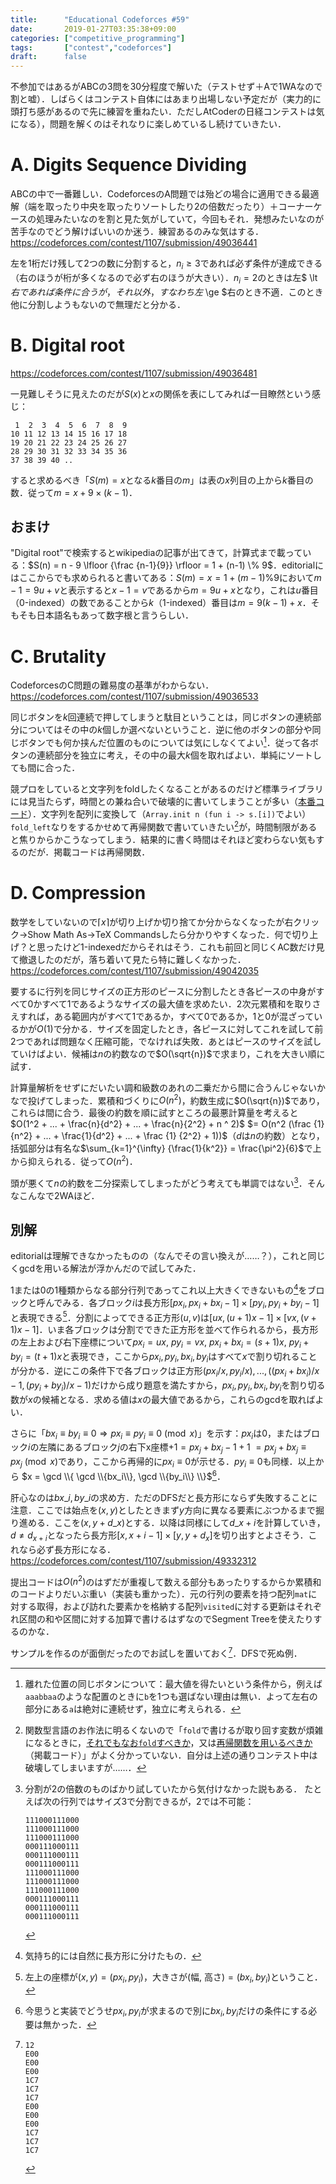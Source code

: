 ```yaml
---
title:      "Educational Codeforces #59"
date:       2019-01-27T03:35:38+09:00
categories: ["competitive_programming"]
tags:       ["contest","codeforces"]
draft:      false
---
```


不参加ではあるがABCの3問を30分程度で解いた（テストせず＋Aで1WAなので割と嘘）．しばらくはコンテスト自体にはあまり出場しない予定だが（実力的に頭打ち感があるので先に練習を重ねたい．ただしAtCoderの日経コンテストは気になる），問題を解くのはそれなりに楽しめているし続けていきたい．

# A. Digits Sequence Dividing

ABCの中で一番難しい．CodeforcesのA問題では殆どの場合に適用できる最適解（端を取ったり中央を取ったりソートしたり2の倍数だったり）＋コーナーケースの処理みたいなのを割と見た気がしていて，今回もそれ．発想みたいなのが苦手なのでどう解けばいいのか迷う．練習あるのみな気はする．https://codeforces.com/contest/1107/submission/49036441

左を1桁だけ残して2つの数に分割すると，$n_i \ge 3$であれば必ず条件が達成できる（右のほうが桁が多くなるので必ず右のほうが大きい）．$n_i = 2$のときは左$ \lt $右であれば条件に合うが，それ以外，すなわち左$ \ge $右のとき不適．このとき他に分割しようもないので無理だと分かる．

# B. Digital root

https://codeforces.com/contest/1107/submission/49036481

一見難しそうに見えたのだが$S(x)$と$x$の関係を表にしてみれば一目瞭然という感じ：

	 1  2  3  4  5  6  7  8  9
	10 11 12 13 14 15 16 17 18
	19 20 21 22 23 24 25 26 27
	28 29 30 31 32 33 34 35 36
	37 38 39 40 ..

すると求めるべき「$S(m)=x$となる$k$番目の$m$」は表の$x$列目の上から$k$番目の数．従って$m = x + 9 \times (k-1)$．

## おまけ

"Digital root"で検索するとwikipediaの記事が出てきて，計算式まで載っている：$S(n) = n - 9 \lfloor {\frac {n-1}{9}} \rfloor = 1 + (n-1) \% 9$．editorialにはここからでも求められると書いてある：$S(m) = x = 1 + (m-1)\%9$において$m-1=9u+v$と表示すると$x-1 = v$であるから$m = 9u + x$となり，これは$u$番目（0-indexed）の数であることから$k$（1-indexed）番目は$m=9(k-1)+x$．そもそも日本語名もあって数字根と言うらしい．

# C. Brutality

CodeforcesのC問題の難易度の基準がわからない．https://codeforces.com/contest/1107/submission/49036533

同じボタンを$k$回連続で押してしまうと駄目ということは，同じボタンの連続部分についてはその中の$k$個しか選べないということ．逆に他のボタンの部分や同じボタンでも何か挟んだ位置のものについては気にしなくてよい[^c1]．従って各ボタンの連続部分を独立に考え，その中の最大$k$個を取ればよい．単純にソートしても間に合った．

[^c1]: 離れた位置の同じボタンについて：最大値を得たいという条件から，例えば`aaabbaa`のような配置のときに`b`を1つも選ばない理由は無い．よって左右の部分にある`a`は絶対に連続せず，独立に考えられる．

競プロをしていると文字列をfoldしたくなることがあるのだけど標準ライブラリには見当たらず，時間との兼ね合いで破壊的に書いてしまうことが多い（[本番コード](https://codeforces.com/contest/1107/submission/49024700)）．文字列を配列に変換して（`Array.init n (fun i -> s.[i])`でよい）`fold_left`なりをするかせめて再帰関数で書いていきたい[^c2]が，時間制限があると焦りからかこうなってしまう．結果的に書く時間はそれほど変わらない気もするのだが．掲載コードは再帰関数．

[^c2]: 関数型言語のお作法に明るくないので「`fold`で書けるが取り回す変数が煩雑になるときに，[それでもなお`fold`すべきか](https://codeforces.com/contest/1107/submission/49036739)，又は[再帰関数を用いるべきか](https://codeforces.com/contest/1107/submission/49036533)（掲載コード）」がよく分かっていない．自分は上述の通りコンテスト中は破壊してしまいますが……．

# D. Compression

数学をしていないので$\lceil x \rceil$が切り上げか切り捨てか分からなくなったが右クリック→Show Math As→TeX Commandsしたら分かりやすくなった．何で切り上げ？と思ったけど1-indexedだからそれはそう．これも前回と同じくAC数だけ見て撤退したのだが，落ち着いて見たら特に難しくなかった．https://codeforces.com/contest/1107/submission/49042035

要するに行列を同じサイズの正方形のピースに分割したとき各ピースの中身がすべて0かすべて1であるようなサイズの最大値を求めたい．2次元累積和を取りさえすれば，ある範囲内がすべて1であるか，すべて0であるか，1と0が混ざっているかが$O(1)$で分かる．サイズを固定したとき，各ピースに対してこれを試して前2つであれば問題なく圧縮可能，でなければ失敗．あとはピースのサイズを試していけばよい．候補は$n$の約数なので$O(\sqrt{n})$で求まり，これを大きい順に試す．

計算量解析をせずにだいたい調和級数のあれの二乗だから間に合うんじゃないかなで投げてしまった．累積和づくりに$O(n^2)$，約数生成に$O(\sqrt{n})$であり，これらは間に合う．最後の約数を順に試すところの最悪計算量を考えると$O(1^2 + ... + \frac{n}{d^2} + ... + \frac{n}{2^2} + n ^ 2)$ $= O(n^2 (\frac {1} {n^2} + ... + \frac{1}{d^2} + ... + \frac {1} {2^2} + 1))$（$d$は$n$の約数）となり，括弧部分は有名な$\sum_{k=1}^{\infty} {\frac{1}{k^2}} = \frac{\pi^2}{6}$で上から抑えられる．従って$O(n^2)$．

頭が悪くて$n$の約数を二分探索してしまったがどう考えても単調ではない[^d1]．そんなこんなで2WAほど．

[^d1]:
	分割が2の倍数のものばかり試していたから気付けなかった説もある．
	たとえば次の行列ではサイズ3で分割できるが，2では不可能：
	```
	111000111000
	111000111000
	111000111000
	000111000111
	000111000111
	000111000111
	111000111000
	111000111000
	111000111000
	000111000111
	000111000111
	000111000111
	```

## 別解

editorialは理解できなかったものの（なんでその言い換えが……？），これと同じくgcdを用いる解法が浮かんだので試してみた．

1または0の1種類からなる部分行列であってこれ以上大きくできないもの[^d2]をブロックと呼んでみる．各ブロック$i$は長方形$[px_i,px_i+bx_i-1] \times [py_i, py_i+by_i-1]$と表現できる[^d3]．分割によってできる正方形$(u,v)$は$[ux, (u+1)x-1] \times [vx, (v+1)x-1]$．いま各ブロックは分割でできた正方形を並べて作られるから，長方形の左上および右下座標について$px_i=ux,$ $py_i=vx,$ $px_i+bx_i=(s+1)x,$ $py_i+by_i=(t+1)x$と表現でき，ここから$px_i,py_i,bx_i,by_i$はすべて$x$で割り切れることが分かる．逆にこの条件下で各ブロックは正方形$(px_i/x,py_i/x),...,((px_i+bx_i)/x-1,(py_i+by_i)/x-1)$だけから成り題意を満たすから，$px_i,py_i,bx_i,by_i$を割り切る数が$x$の候補となる．求める値は$x$の最大値であるから，これらのgcdを取ればよい．

さらに「$bx_i \equiv by_i \equiv 0 \Rightarrow px_i \equiv py_i \equiv 0 \pmod x$」を示す：$px_i$は$0$，またはブロック$i$の左隣にあるブロック$j$の右下x座標+1$= px_j+bx_j-1+1$ $= px_j+bx_j \equiv px_j \pmod x$であり，ここから再帰的に$px_i \equiv 0$が示せる．$py_i \equiv 0$も同様．以上から
$x = \gcd \\{ \gcd \\{bx_i\\}, \gcd \\{by_i\\} \\}$[^d3.5]．

[^d3]: 左上の座標が$(x,y) = (px_i,py_i)$，大きさが$($幅, 高さ$) = (bx_i,by_i)$ということ．

[^d3.5]: 今思うと実装でどうせ$px_i,py_i$が求まるので別に$bx_i,by_i$だけの条件にする必要は無かった．

<!-- [^d1.5]: 真面目にやるとブロックに左からの番号を付けてその番号が0に帰着することを示す流れになるのかしら． -->

肝心なのは$bx\_i, by\_i$の求め方．ただのDFSだと長方形にならず失敗することに注意．ここでは始点を$(x,y)$としたときまず$y$方向に異なる要素にぶつかるまで掘り進める．ここを$(x,y+d\_x)$とする．以降は同様にして$d\_{x+i}$を計算していき，$d \neq d_{x+i}$となったら長方形$[x,x+i-1] \times [y,y+d_x]$を切り出すとよさそう．これなら必ず長方形になる．https://codeforces.com/contest/1107/submission/49332312

提出コードは$O(n^2)$のはずだが重複して数える部分もあったりするからか累積和のコードよりだいぶ重い（実装も重かった）．元の行列の要素を持つ配列`mat`に対する取得，および訪れた要素かを格納する配列`visited`に対する更新はそれぞれ区間の和や区間に対する加算で書けるはずなのでSegment Treeを使えたりするのかな．

[^d2]: 気持ち的には自然に長方形に分けたもの．

サンプルを作るのが面倒だったのでお試しを置いておく[^d4]．DFSで死ぬ例．

[^d4]: 
	```
	12
	E00
	E00
	E00
	1C7
	1C7
	1C7
	E00
	E00
	E00
	1C7
	1C7
	1C7
	```